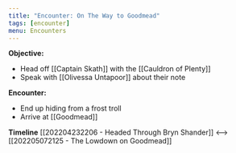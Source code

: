 ```yaml
---
title: "Encounter: On The Way to Goodmead"
tags: [encounter]
menu: Encounters
---
```

**Objective:**
- Head off [[Captain Skath]] with the [[Cauldron of Plenty]]
- Speak with [[Olivessa Untapoor]] about their note

**Encounter:**
- End up hiding from a frost troll
- Arrive at [[Goodmead]]

**Timeline**
[[202204232206 - Headed Through Bryn Shander]] <--> [[202205072125 - The Lowdown on Goodmead]]